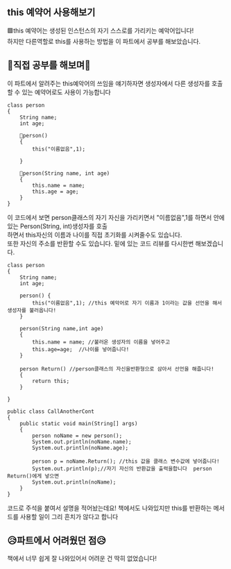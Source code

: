 <h2>this 예약어 사용해보기</h2>
🟩this 예약어는 생성된 인스턴스의 자기 스스로를 가리키는 예악어입니다!<br>
하지만 다른역할로 this를 사용하는 방법을 이 파트에서 공부를 해보았습니다.<br>


<h2>📖직접 공부를 해보며📖</h2>
이 파트에서 알려주는 this예악어의 쓰임을 얘기하자면 생성자에서 다른 생성자를 호출할 수 있는 예약어로도 사용이 가능합니다<br>

```
class person
{
    String name;
    int age;

    📌person()
    {
        this("이름없음",1);
    
    }

    📌person(String name, int age)
    {
        this.name = name;
        this.age = age;
    }
}
```
이 코드에서 보면 person클래스의 자기 자신을 가리키면서 "이름없음",1를 하면서 안에있는 Person(String, int)생성자를 호출<br>
하면서 this자신의 이름과 나이를 직접 초기화를 시켜줄수도 있습니다.<br>
또한 자신의 주소를 반환할 수도 있습니다. 밑에 있는 코드 리뷰를 다시한번 해보겠습니다.<br>
```
class person
{
    String name;
    int age;

    person() {
        this("이름없음",1); //this 예악어로 자기 이름과 1이라는 값을 선언을 해서 생성자를 불러옵니다!
    }

    person(String name,int age)
    {
        this.name = name; //불러온 생성자의 이름을 넣어주고
        this.age=age;  //나이를 넣어줍니다!
    }

    person Return() //person클래스의 자신을반환형으로 삼아서 선언을 해줍니다!
    {
        return this;
    }
    
}

public class CallAnotherCont
{
    public static void main(String[] args)
    {
        person noName = new person();
        System.out.println(noName.name);
        System.out.println(noName.age);

        person p = noName.Return(); //this 값을 클래스 변수값에 넣어줍니다!
        System.out.println(p);//자기 자신의 반환값을 출력을합니다  person Return()에게 넣으면 
        System.out.println(noName);
    }
}
```

코드로 주석을 붙여서 설명을 적어놨는데요! 책에서도 나와있지만 this를 반환하는 메서드를 사용할 일이 그리 흔치가 않다고 합니다<br>

<h2>😥파트에서 어려웠던 점😥</h2>
책에서 너무 쉽게 잘 나와있어서 어려운 건 딱히 없었습니다!










